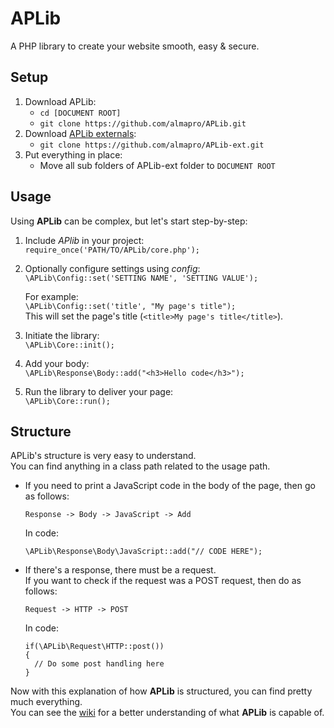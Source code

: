 # APLib
A PHP library to create your website smooth, easy &amp; secure.

## Setup
1. Download APLib:  
   * `cd [DOCUMENT ROOT]`  
   * `git clone https://github.com/almapro/APLib.git`  
2. Download [APLib externals](https://github.com/almapro/APLib-ext/):  
   * `git clone https://github.com/almapro/APLib-ext.git`  
3. Put everything in place:  
   * Move all sub folders of APLib-ext folder to `DOCUMENT ROOT`

## Usage
Using **APLib** can be complex, but let's start step-by-step:  
   1. Include _APlib_ in your project:  
      `require_once('PATH/TO/APLib/core.php');`  
   2. Optionally configure settings using *config*:  
      `\APLib\Config::set('SETTING NAME', 'SETTING VALUE');`  

      For example:  
      `\APLib\Config::set('title', "My page's title");`  
      This will set the page's title (`<title>My page's title</title>`).
   3. Initiate the library:  
      `\APLib\Core::init();`  
   4. Add your body:  
      `\APLib\Response\Body::add("<h3>Hello code</h3>");`  
   5. Run the library to deliver your page:  
      `\APLib\Core::run();`

## Structure
APLib's structure is very easy to understand.  
You can find anything in a class path related to the usage path.

* If you need to print a JavaScript code in the body of the page, then go as follows:  
   ```
   Response -> Body -> JavaScript -> Add
   ```
   In code:  
   ```
   \APLib\Response\Body\JavaScript::add("// CODE HERE");
   ```

* If there's a response, there must be a request.  
   If you want to check if the request was a POST request, then do as follows:  
   ```
   Request -> HTTP -> POST
   ```
   In code:  
   ```
   if(\APLib\Request\HTTP::post())
   {
     // Do some post handling here
   }
   ```

Now with this explanation of how **APLib** is structured, you can find pretty much everything.  
You can see the [wiki](https://github.com/almapro/APLib/wiki/) for a better understanding of what **APLib** is capable of.
